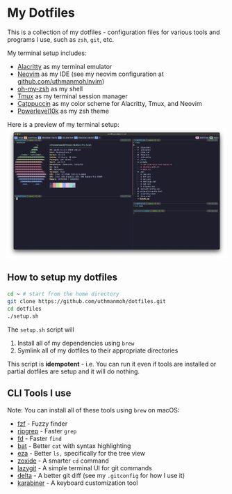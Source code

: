 # My Dotfiles

This is a collection of my dotfiles - configuration files for various tools and programs I use, such as `zsh`, `git`, etc.

My terminal setup includes:
- [Alacritty](https://alacritty.org) as my terminal emulator
- [Neovim](https://neovim.io) as my IDE (see my neovim configuration at [github.com/uthmanmoh/nvim](https://github.com/uthmanmoh/nvim))
- [oh-my-zsh](https://ohmyz.sh/) as my shell
- [Tmux](https://github.com/tmux/tmux) as my terminal session manager
- [Catppuccin](https://github.com/catppuccin) as my color scheme for Alacritty, Tmux, and Neovim
- [Powerlevel10k](https://github.com/romkatv/powerlevel10k) as my zsh theme

Here is a preview of my terminal setup:
![Alacritty Setup](assets/AlacrittySetup.png)

## How to setup my dotfiles

```bash
cd ~ # start from the home directory
git clone https://github.com/uthmanmoh/dotfiles.git
cd dotfiles
./setup.sh
```

The `setup.sh` script will 
1. Install all of my dependencies using `brew`
2. Symlink all of my dotfiles to their appropriate directories

This script is **idempotent** - i.e. You can run it even if tools are installed or partial dotfiles are setup and it will do nothing.

## CLI Tools I use

Note: You can install all of these tools using `brew` on macOS:

- [fzf](https://github.com/junegunn/fzf) - Fuzzy finder
- [ripgrep](https://github.com/BurntSushi/ripgrep) - Faster `grep`
- [fd](https://github.com/sharkdp/fd) - Faster `find`
- [bat](https://github.com/sharkdp/bat) - Better `cat` with syntax highlighting
- [eza](https://github.com/eza-community/eza) - Better `ls,` specifically for the tree view
- [zoxide](https://github.com/ajeetdsouza/zoxide) - A smarter `cd` command
- [lazygit](https://github.com/jesseduffield/lazygit) - A simple terminal UI for git commands
- [delta](https://github.com/dandavison/delta) - A better git diff (see my `.gitconfig` for how I use it)
- [karabiner](https://github.com/pqrs-org/Karabiner-Elements) - A keyboard customization tool
